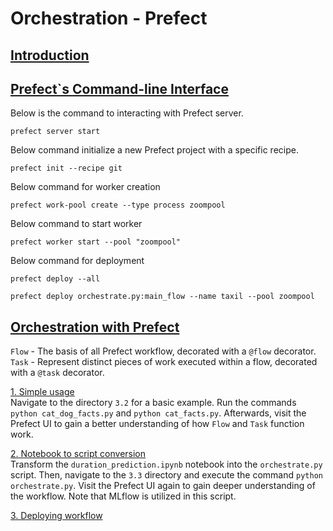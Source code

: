 
# Orchestration - Prefect

## <ins>Introduction</ins>

## <ins>Prefect`s Command-line Interface</ins>
Below is the command to interacting with Prefect server.
<br />
```
prefect server start
```

Below command initialize a new Prefect project with a specific recipe.
<br>
```
prefect init --recipe git
```

Below command for worker creation
```
prefect work-pool create --type process zoompool
```

Below command to start worker
```
prefect worker start --pool "zoompool"
```

Below command for deployment
```
prefect deploy --all
```
```
prefect deploy orchestrate.py:main_flow --name taxil --pool zoompool
```

## <ins>Orchestration with Prefect</ins>
`Flow` - The basis of all Prefect workflow, decorated with a `@flow` decorator.
<br>
`Task` - Represent distinct pieces of work executed within a flow, decorated with a `@task` decorator.

<ins>1. Simple usage</ins>
<br>
Navigate to the directory `3.2` for a basic example. Run the commands `python cat_dog_facts.py` and `python cat_facts.py`. Afterwards, visit the Prefect UI to gain a better understanding of how `Flow` and `Task` function work.

<ins>2. Notebook to script conversion</ins>
<br>
Transform the `duration_prediction.ipynb` notebook into the `orchestrate.py` script. Then, navigate to the `3.3` directory and execute the command `python orchestrate.py`. Visit the Prefect UI again to gain deeper understanding of the workflow. Note that MLflow is utilized in this script.

<ins>3. Deploying workflow</ins>
<br>